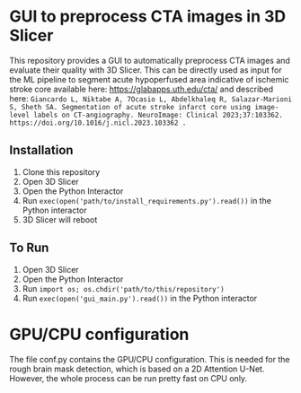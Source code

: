 # GUI to preprocess CTA images in 3D Slicer

This repository provides a GUI to automatically preprocess CTA images and evaluate their quality with 3D Slicer. 
This can be directly used as input for the ML pipeline to segment acute hypoperfused area indicative of ischemic stroke core available here: https://glabapps.uth.edu/cta/
and described here:
``
Giancardo L, Niktabe A, 7Ocasio L, Abdelkhaleq R, Salazar-Marioni S, Sheth SA. Segmentation of acute stroke infarct core using image-level labels on CT-angiography. NeuroImage: Clinical 2023;37:103362. https://doi.org/10.1016/j.nicl.2023.103362 . 
``




## Installation

1. Clone this repository
2. Open 3D Slicer
3. Open the Python Interactor
4. Run `exec(open('path/to/install_requirements.py').read())` in the Python interactor
5. 3D Slicer will reboot

## To Run

1. Open 3D Slicer
2. Open the Python Interactor
3. Run `import os; os.chdir('path/to/this/repository')`
4. Run `exec(open('gui_main.py').read())` in the Python interactor

# GPU/CPU configuration
The file conf.py contains the GPU/CPU configuration. This is needed for the rough brain mask detection, which is based on a 2D Attention U-Net. However, the whole process can be run pretty fast on CPU only. 